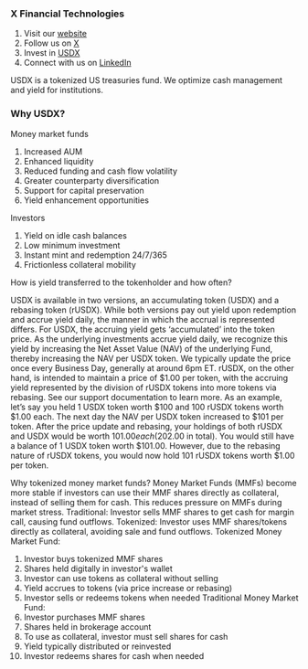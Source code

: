 ### X Financial Technologies

1. Visit our [website](https://x-financial-technologies.replit.app/)
2. Follow us on [X](https://x.com/amr_080)
3. Invest in [USDX](https://x-ledger.replit.app/)
4. Connect with us on [LinkedIn](https://www.linkedin.com/company/xfintech)

USDX is a tokenized US treasuries fund. We optimize cash management and yield for institutions.

### Why USDX?

Money market funds
1. Increased AUM
2. Enhanced liquidity
3. Reduced funding and cash flow volatility
4. Greater counterparty diversification
5. Support for capital preservation
6. Yield enhancement opportunities

Investors
1. Yield on idle cash balances
2. Low minimum investment
3. Instant mint and redemption 24/7/365
4. Frictionless collateral mobility

How is yield transferred to the tokenholder and how often?

USDX is available in two versions, an accumulating token (USDX) and a rebasing token (rUSDX). While both versions pay out yield upon redemption and accrue yield daily, the manner in which the accrual is represented differs.
For USDX, the accruing yield gets ‘accumulated’ into the token price. As the underlying investments accrue yield daily, we recognize this yield by increasing the Net Asset Value (NAV) of the underlying Fund, thereby increasing the NAV per USDX token. We typically update the price once every Business Day, generally at around 6pm ET.
rUSDX, on the other hand, is intended to maintain a price of $1.00 per token, with the accruing yield represented by the division of rUSDX tokens into more tokens via rebasing. See our support documentation to learn more.
As an example, let’s say you held 1 USDX token worth $100 and 100 rUSDX tokens worth $1.00 each. The next day the NAV per USDX token increased to $101 per token. After the price update and rebasing, your holdings of both rUSDX and USDX would be worth $101.00 each ($202.00 in total). You would still have a balance of 1 USDX token worth $101.00. However, due to the rebasing nature of rUSDX tokens, you would now hold 101 rUSDX tokens worth $1.00 per token.

Why tokenized money market funds?
Money Market Funds (MMFs) become more stable if investors can use their MMF shares directly as collateral, instead of selling them for cash. This reduces pressure on MMFs during market stress.
Traditional: Investor sells MMF shares to get cash for margin call, causing fund outflows.
Tokenized: Investor uses MMF shares/tokens directly as collateral, avoiding sale and fund outflows.
Tokenized Money Market Fund:
1. Investor buys tokenized MMF shares
2. Shares held digitally in investor's wallet
3. Investor can use tokens as collateral without selling
4. Yield accrues to tokens (via price increase or rebasing)
5. Investor sells or redeems tokens when needed
Traditional Money Market Fund:
1. Investor purchases MMF shares
2. Shares held in brokerage account
3. To use as collateral, investor must sell shares for cash
4. Yield typically distributed or reinvested
5. Investor redeems shares for cash when needed


